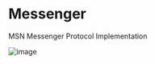 # Messenger
MSN Messenger Protocol Implementation

![image](https://user-images.githubusercontent.com/9978724/79034718-69572200-7bb0-11ea-9155-1f005978446c.png)
